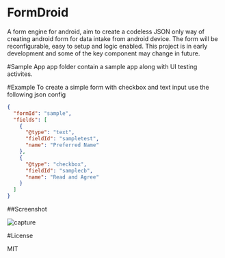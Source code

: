 # FormDroid
A form engine for android, aim to create a codeless JSON only way of creating android form for data intake from android device. The form will be reconfigurable, easy to setup and logic enabled. This project is in early development and some of the key component may change in future.

#Sample App
app folder contain a sample app along with UI testing activites.

#Example
To create a simple form with checkbox and text input use the following json config

```json
{
  "formId": "sample",
  "fields": [
    {   
      "@type": "text",
      "fieldId": "sampletest",
      "name": "Preferred Name"
    },
    {
      "@type": "checkbox",
      "fieldId": "samplecb",
      "name": "Read and Agree"
    }
  ]
}
```
##Screenshot

![capture](https://cloud.githubusercontent.com/assets/6682969/8553721/47276dba-24b3-11e5-84cd-3a6a35e3cb33.PNG)

#License

MIT

